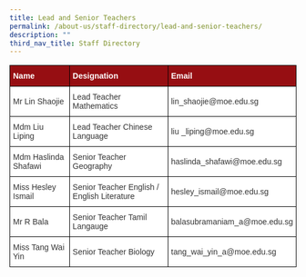 ```yaml
---
title: Lead and Senior Teachers
permalink: /about-us/staff-directory/lead-and-senior-teachers/
description: ""
third_nav_title: Staff Directory
---
```

<style type="text/css">
.tg  {border-collapse:collapse;border-spacing:0;}
.tg td{border-color:black;border-style:solid;border-width:1px;font-family:Arial, sans-serif;font-size:14px;
  overflow:hidden;padding:10px 5px;word-break:normal;}
.tg th{border-color:black;border-style:solid;border-width:1px;font-family:Arial, sans-serif;font-size:14px;
  font-weight:normal;overflow:hidden;padding:10px 5px;word-break:normal;}
.tg .tg-nv9a{background-color:#960E12;color:#FFF;font-weight:bold;text-align:left;vertical-align:top}
.tg .tg-xuzz{background-color:#FFF;color:#343434;text-align:left;vertical-align:middle}
</style>
<table class="tg">
<thead>
  <tr>
    <th class="tg-nv9a"><span style="font-weight:bold;color:#FFF;background-color:#960E12">Name</span></th>
    <th class="tg-nv9a"><span style="font-weight:bold;color:#FFF;background-color:#960E12">Designation</span></th>
    <th class="tg-nv9a"><span style="font-weight:bold;color:#FFF;background-color:#960E12">Email</span></th>
  </tr>
</thead>
<tbody>
  <tr>
    <td class="tg-xuzz"><span style="color:#343434;background-color:#FFF">Mr Lin Shaojie</span><br></td>
    <td class="tg-xuzz"><span style="color:#343434;background-color:#FFF">Lead Teacher Mathematics</span></td>
    <td class="tg-xuzz"><span style="color:#343434;background-color:#FFF">lin_shaojie@moe.edu.sg</span><br></td>
  </tr>
  <tr>
    <td class="tg-xuzz"><span style="color:#343434;background-color:#FFF">Mdm Liu Liping</span><br></td>
    <td class="tg-xuzz"><span style="color:#343434;background-color:#FFF">Lead Teacher Chinese Language</span><br></td>
    <td class="tg-xuzz"><span style="color:#343434;background-color:#FFF">liu _liping@moe.edu.sg</span><br></td>
  </tr>
  <tr>
    <td class="tg-xuzz"><span style="color:#343434;background-color:#FFF">Mdm Haslinda Shafawi</span></td>
    <td class="tg-xuzz"><span style="color:#343434;background-color:#FFF">Senior Teacher Geography</span></td>
    <td class="tg-xuzz"><span style="color:#343434;background-color:#FFF">haslinda_shafawi@moe.edu.sg</span><br></td>
  </tr>
  <tr>
    <td class="tg-xuzz"><span style="color:#343434;background-color:#FFF">Miss Hesley Ismail</span><br></td>
    <td class="tg-xuzz"><span style="color:#343434;background-color:#FFF">Senior Teacher English / English Literature</span></td>
    <td class="tg-xuzz"><span style="color:#343434;background-color:#FFF">hesley_ismail@moe.edu.sg</span><br></td>
  </tr>
  <tr>
    <td class="tg-xuzz"><span style="color:#343434;background-color:#FFF">Mr R Bala</span><br></td>
    <td class="tg-xuzz"><span style="color:#343434;background-color:#FFF">Senior Teacher Tamil Langauge</span></td>
    <td class="tg-xuzz"><span style="color:#343434;background-color:#FFF">balasubramaniam_a@moe.edu.sg</span><br></td>
  </tr>
  <tr>
    <td class="tg-xuzz"><span style="color:#343434;background-color:#FFF">Miss Tang Wai Yin</span></td>
    <td class="tg-xuzz"><span style="color:#343434;background-color:#FFF">Senior Teacher Biology</span></td>
    <td class="tg-xuzz"><span style="color:#343434;background-color:#FFF">tang_wai_yin_a@moe.edu.sg</span></td>
  </tr>
</tbody>
</table>